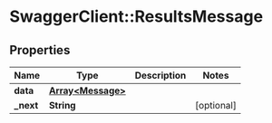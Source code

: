 # SwaggerClient::ResultsMessage

## Properties
Name | Type | Description | Notes
------------ | ------------- | ------------- | -------------
**data** | [**Array&lt;Message&gt;**](Message.md) |  | 
**_next** | **String** |  | [optional] 


